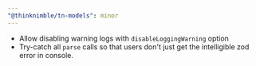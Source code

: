 ```yaml
---
"@thinknimble/tn-models": minor
---
```


- Allow disabling warning logs with `disableLoggingWarning` option
- Try-catch all `parse` calls so that users don't just get the intelligible zod error in console.
